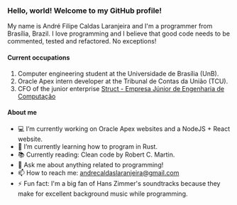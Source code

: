 ### Hello, world! Welcome to my GitHub profile!

My name is André Filipe Caldas Laranjeira and I'm a programmer from Brasília, Brazil. I love programming and I believe that good code needs to be commented, tested and refactored. No exceptions!

#### Current occupations

1. Computer engineering student at the Universidade de Brasília (UnB).
2. Oracle Apex intern developer at the Tribunal de Contas da União (TCU).
3. CFO of the junior enterprise [Struct - Empresa Júnior de Engenharia de Computação](https://www.linkedin.com/company/struct-ej/)

#### About me

- :computer: I’m currently working on Oracle Apex websites and a NodeJS + React website.
- :bookmark_tabs: I’m currently learning how to program in Rust.
- :books: Currently reading: Clean code by Robert C. Martin.
- 💬 Ask me about anything related to programming!
- 📫 How to reach me: andrecaldaslaranjeira@gmail.com
- ⚡ Fun fact: I'm a big fan of Hans Zimmer's soundtracks because they make for excellent background music while programming.

<!--
**AndreLaranjeira/AndreLaranjeira** is a ✨ _special_ ✨ repository because its `README.md` (this file) appears on your GitHub profile.

Here are some ideas to get you started:

- 🔭 I’m currently working on ...
- 🌱 I’m currently learning ...
- 💬 Ask me about ...
- 📫 How to reach me: ...
- ⚡ Fun fact: ...
-->
